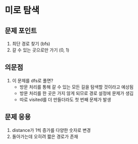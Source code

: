 # 미로 탐색

## 문제 포인트
1. 최단 경로 찾기 (bfs)
2. 갈 수 있는 곳으로만 가기 (0, 1)

## 의문점
1. 이 문제를 dfs로 풀면?
    - 방문 처리를 통해 갈 수 있는 모든 길을 탐색할 것이라고 예상됨
    - 방문 처리를 한 곳은 가지 않게 되므로 경로 설정에 문제가 생김
    - 따로 visited를 더 만들더라도 첫 번째 문제가 발생

## 문제 응용
1. distance가 1씩 증가를 다양한 숫자로 변경
2. 돌아가는데 오히려 짧은 경로가 존재